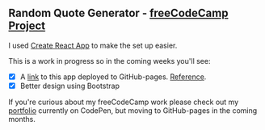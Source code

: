 ## Random Quote Generator - [freeCodeCamp Project](https://learn.freecodecamp.org/front-end-libraries/front-end-libraries-projects/build-a-random-quote-machine)

I used [Create React App](https://github.com/facebook/create-react-app) to make the set up easier.

This is a work in progress so in the coming weeks you'll see:
- [x] A [link](https://marvokdolor.github.io/random-quote-generator-fcc/) to this app deployed to GitHub-pages. [Reference](https://medium.freecodecamp.org/surge-vs-github-pages-deploying-a-create-react-app-project-c0ecbf317089).
- [x] Better design using Bootstrap

If you're curious about my freeCodeCamp work please check out my [portfolio](https://codepen.io/marvokdolor/full/bmLbQy/) currently on CodePen, but moving to GitHub-pages in the coming months.
